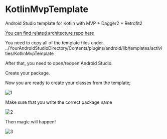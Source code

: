 # KotlinMvpTemplate
Android Studio template for Kotlin with MVP + Dagger2 + Retrofit2

[You can find related architecture repo here](https://github.com/burakeregar/KotlinMvpArchitecture)

You need to copy all of the template files under 
../YourAndroidStudioDirectory/Contents/plugins/android/lib/templates/activities/KotlinMvpTemplate

After that, you need to open/reopen Android Studio.

Create your package.

Now you are ready to create your classes from the template; 

![1](https://github.com/burakeregar/KotlinMvpTemplate/blob/master/art/mvp_template1.png)

Make sure that you write the correct package name

![2](https://github.com/burakeregar/KotlinMvpTemplate/blob/master/art/mvp_template2.png)

Then magic will happen!

![3](https://github.com/burakeregar/KotlinMvpTemplate/blob/master/art/mvp_template3.png)

























































































































































































































































































































































































































































































































































































































































